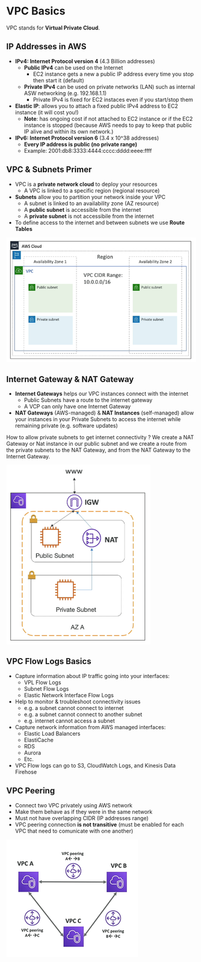 # VPC Basics

VPC stands for **Virtual Private Cloud**.

## IP Addresses in AWS

- **IPv4: Internet Protocol version 4** (4.3 Billion addresses)
    - **Public IPv4** can be used on the Internet
        - EC2 instance gets a new a public IP address every time you stop then start it (default)
    - **Private IPv4** can be used on private networks (LAN) such as internal ASW networking (e.g. 192.168.1.1)
        - Private IPv4 is fixed for EC2 instaces even if you start/stop them
- **Elastic IP**: allows you to attach a fixed public IPv4 address to EC2 instance (it will cost you!)
    - **Note**: has ongoing cost if not attached to EC2 instance or if the EC2 instance is stopped (because AWS needs to pay to keep that public IP alive and within its own network.)
- **IPv6: Internet Protocol version 6** (3.4 x 10^38 addresses)
    - **Every IP address is public (no private range)**
    - Example: 2001:db8:3333:4444:cccc:dddd:eeee:ffff

## VPC & Subnets Primer

- VPC is a **private network cloud** to deploy your resources 
    - A VPC is linked to a specific region (regional resource)
- **Subnets** allow you to partition your network inside your VPC 
    - A subnet is linked to an availability zone (AZ resource)
    - A **public subnet** is accessible from the internet
    - A **private subnet** is not accessibile from the internet
- To define access to the internet and between subnets we use **Route Tables**

![VPC Diagram](../../images/networking/vpc_diagram.png)

## Internet Gateway & NAT Gateway

- **Internet Gateways** helps our VPC instances connect with the internet
    - Public Subnets have a route to the internet gateway
    - A VCP can only have one Internet Gateway
- **NAT Gateways** (AWS-managed) & **NAT Instances** (self-managed) allow your instances in your Private Subnets to access the internet while remaining private (e.g. software updates)

How to allow private subnets to get internet connectivity ? We create a NAT Gateway or Nat instance in our public subnet and we create a route from the private subnets to the NAT Gateway, and from the NAT Gateway to the Internet Gateway. 

![Internet and NAT Gateways](../../images/networking/gateways.png)

## VPC Flow Logs Basics

- Capture information about IP traffic going into your interfaces:
    - VPL Flow Logs
    - Subnet Flow Logs
    - Elastic Network Interface Flow Logs
- Help to monitor & troubleshoot connectivity issues
    - e.g. a subnet cannot connect to internet
    - e.g. a subnet cannot connect to another subnet
    - e.g. internet cannot access a subnet
- Capture network information from AWS managed interfaces:
    - Elastic Load Balancers
    - ElastiCache
    - RDS
    - Aurora
    - Etc.
- VPC Flow logs can go to S3, CloudWatch Logs, and Kinesis Data Firehose

## VPC Peering

- Connect two VPC privately using AWS network
- Make them behave as if they were in the same network
- Must not have overlapping CIDR (IP addresses range)
- VPC peering connection **is not transitive** (must be enabled for each VPC that need to comunicate with one another)

![VPC Peering](../../images/networking/vpc_peering.png)
